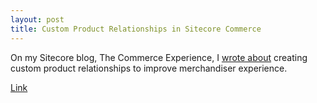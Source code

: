 ```yaml
---
layout: post
title: Custom Product Relationships in Sitecore Commerce
---
```


On my Sitecore blog, The Commerce Experience, I [wrote about](http://www.sitecore.net/learn/blogs/technical-blogs/kelly-heard/posts/2015/08/custom-product-relationships-in-sitecore-commerce.aspx) creating custom product relationships to improve merchandiser experience.

[Link](http://www.sitecore.net/learn/blogs/technical-blogs/kelly-heard/posts/2015/08/custom-product-relationships-in-sitecore-commerce.aspx)